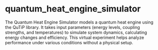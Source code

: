 # quantum_heat_engine_simulator
The Quantum Heat Engine Simulator models a quantum heat engine using the QuTiP library. It takes input parameters (energy levels, coupling strengths, and temperatures) to simulate system dynamics, calculating energy changes and efficiency. This virtual experiment helps analyze performance under various conditions without a physical setup.
